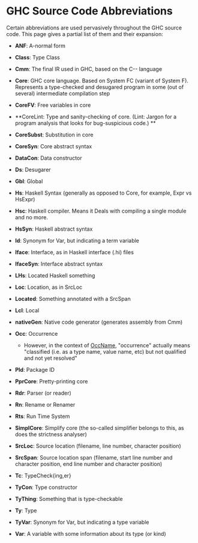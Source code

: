 # GHC Source Code Abbreviations


Certain abbreviations are used pervasively throughout the GHC source code. This page gives a partial list of them and their expansion:

- **ANF**: A-normal form

- **Class**: Type Class

- **Cmm**: The final IR used in GHC, based on the C-- language

- **Core**: GHC core language. Based on System FC (variant of System F). Represents a type-checked and desugared program in some (out of several) intermediate compilation step

- **CoreFV**: Free variables in core

- **CoreLint: Type and sanity-checking of core. (Lint: Jargon for a program analysis that looks for bug-suspicious code.)
  **

- **CoreSubst**: Substitution in core

- **CoreSyn**: Core abstract syntax

- **DataCon**: Data constructor

- **Ds**: Desugarer

- **Gbl**: Global

- **Hs**: Haskell Syntax (generally as opposed to Core, for example, Expr vs HsExpr)

- **Hsc**: Haskell compiler. Means it Deals with compiling a single module and no more.

- **HsSyn**: Haskell abstract syntax

- **Id**: Synonym for Var, but indicating a term variable

- **Iface**: Interface, as in Haskell interface (.hi) files

- **IfaceSyn**: Interface abstract syntax

- **LHs**: Located Haskell something

- **Loc**: Location, as in SrcLoc

- **Located**: Something annotated with a SrcSpan

- **Lcl**: Local

- **nativeGen**: Native code generator (generates assembly from Cmm)

- **Occ**: Occurrence

  - However, in the context of [ OccName](http://hackage.haskell.org/trac/ghc/wiki/Commentary/Compiler/RdrNameType#TheOccNametype), "occurrence" actually means "classified (i.e. as a type name, value name, etc) but not qualified and not yet resolved"

- **PId**: Package ID

- **PprCore**: Pretty-printing core

- **Rdr**: Parser (or reader)

- **Rn**: Rename or Renamer

- **Rts**: Run Time System

- **SimplCore**: Simplify core (the so-called simplifier belongs to this, as does the strictness analyser)

- **SrcLoc**: Source location (filename, line number, character position)

- **SrcSpan**: Source location span (filename, start line number and character position, end line number and character position)

- **Tc**: TypeCheck{ing,er}

- **TyCon**: Type constructor

- **TyThing**: Something that is type-checkable

- **Ty**: Type

- **TyVar**: Synonym for Var, but indicating a type variable

- **Var**: A variable with some information about its type (or kind)
